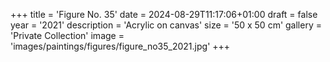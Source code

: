 +++
title = 'Figure No. 35'
date = 2024-08-29T11:17:06+01:00
draft = false
year = '2021'
description = 'Acrylic on canvas'
size = '50 x 50 cm'
gallery = 'Private Collection'
image = 'images/paintings/figures/figure_no35_2021.jpg'
+++
